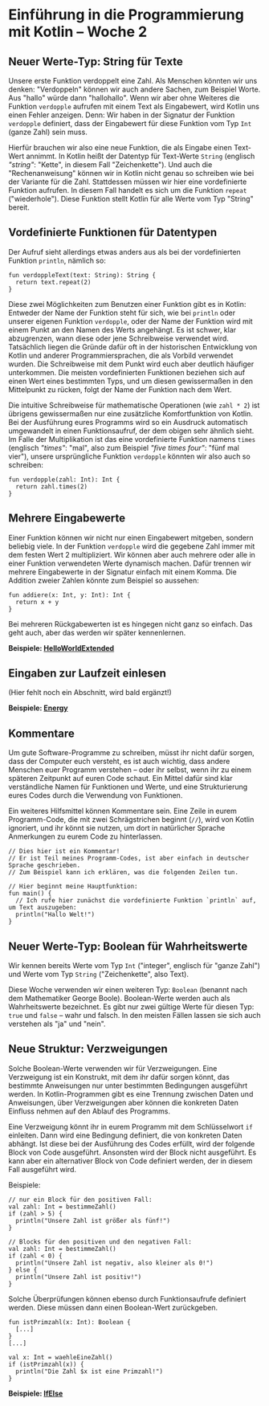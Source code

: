 # Einführung in die Programmierung mit Kotlin – Woche 2

## Neuer Werte-Typ: String für Texte

Unsere erste Funktion verdoppelt eine Zahl.
Als Menschen könnten wir uns denken:
"Verdoppeln" können wir auch andere Sachen, zum Beispiel Worte.
Aus "hallo" würde dann "hallohallo".
Wenn wir aber ohne Weiteres die Funktion `verdopple` aufrufen
mit einem Text als Eingabewert,
wird Kotlin uns einen Fehler anzeigen.
Denn: Wir haben in der Signatur der Funktion `verdopple` definiert,
dass der Eingabewert für diese Funktion vom Typ `Int` (ganze Zahl) sein muss.

Hierfür brauchen wir also eine neue Funktion,
die als Eingabe einen Text-Wert annimmt.
In Kotlin heißt der Datentyp für Text-Werte `String`
(englisch _"string"_: "Kette", in diesem Fall "Zeichenkette").
Und auch die "Rechenanweisung" können wir in Kotlin nicht genau so schreiben
wie bei der Variante für die Zahl.
Stattdessen müssen wir hier eine vordefinierte Funktion aufrufen.
In diesem Fall handelt es sich um die Funktion `repeat` ("wiederhole").
Diese Funktion stellt Kotlin für alle Werte vom Typ "String" bereit.

## Vordefinierte Funktionen für Datentypen

Der Aufruf sieht allerdings etwas anders aus
als bei der vordefinierten Funktion `println`, nämlich so:

```
fun verdoppleText(text: String): String {
  return text.repeat(2)
}
```

Diese zwei Möglichkeiten zum Benutzen einer Funktion gibt es in Kotlin:
Entweder der Name der Funktion steht für sich,
wie bei `println` oder unserer eigenen Funktion `verdopple`,
oder der Name der Funktion wird mit einem Punkt an den Namen des Werts angehängt.
Es ist schwer, klar abzugrenzen, wann diese oder jene Schreibweise verwendet wird.
Tatsächlich liegen die Gründe dafür oft in der historischen Entwicklung von Kotlin
und anderer Programmiersprachen, die als Vorbild verwendet wurden.
Die Schreibweise mit dem Punkt wird euch aber deutlich häufiger unterkommen.
Die meisten vordefinierten Funktionen beziehen sich auf einen Wert eines bestimmten Typs,
und um diesen gewissermaßen in den Mittelpunkt zu rücken,
folgt der Name der Funktion nach dem Wert.

Die intuitive Schreibweise für mathematische Operationen (wie `zahl * 2`)
ist übrigens gewissermaßen nur eine zusätzliche Komfortfunktion von Kotlin.
Bei der Ausführung eures Programms wird so ein Ausdruck automatisch umgewandelt
in einen Funktionsaufruf,
der dem obigen sehr ähnlich sieht.
Im Falle der Multiplikation ist das eine vordefinierte Funktion namens `times`
(englisch _"times"_: "mal", also zum Beispiel _"five times four"_: "fünf mal vier"),
unsere ursprüngliche Funktion `verdopple` könnten wir also auch so schreiben:

```
fun verdopple(zahl: Int): Int {
  return zahl.times(2)
}
```

## Mehrere Eingabewerte

Einer Funktion können wir nicht nur einen Eingabewert mitgeben,
sondern beliebig viele.
In der Funktion `verdopple` wird die gegebene Zahl immer mit dem festen Wert 2 multipliziert.
Wir können aber auch mehrere oder alle in einer Funktion verwendeten Werte dynamisch machen.
Dafür trennen wir mehrere Eingabewerte in der Signatur einfach mit einem Komma.
Die Addition zweier Zahlen könnte zum Beispiel so aussehen:

```
fun addiere(x: Int, y: Int): Int {
  return x + y
}
```

Bei mehreren Rückgabewerten ist es hingegen nicht ganz so einfach.
Das geht auch, aber das werden wir später kennenlernen.

**Beispiele: [HelloWorldExtended](HelloWorldExtended.kt)**

## Eingaben zur Laufzeit einlesen

(Hier fehlt noch ein Abschnitt, wird bald ergänzt!)

**Beispiele: [Energy](Energy.kt)**

## Kommentare

Um gute Software-Programme zu schreiben,
müsst ihr nicht dafür sorgen, dass der Computer euch versteht,
es ist auch wichtig, dass andere Menschen euer Programm verstehen –
oder ihr selbst, wenn ihr zu einem späteren Zeitpunkt auf euren Code schaut.
Ein Mittel dafür sind klar verständliche Namen für Funktionen und Werte,
und eine Strukturierung eures Codes durch die Verwendung von Funktionen.

Ein weiteres Hilfsmittel können Kommentare sein.
Eine Zeile in eurem Programm-Code,
die mit zwei Schrägstrichen beginnt (`//`),
wird von Kotlin ignoriert,
und ihr könnt sie nutzen,
um dort in natürlicher Sprache Anmerkungen zu eurem Code zu hinterlassen.

```
// Dies hier ist ein Kommentar!
// Er ist Teil meines Programm-Codes, ist aber einfach in deutscher Sprache geschrieben.
// Zum Beispiel kann ich erklären, was die folgenden Zeilen tun.

// Hier beginnt meine Hauptfunktion:
fun main() {
  // Ich rufe hier zunächst die vordefinierte Funktion `println` auf, um Text auszugeben:
  println("Hallo Welt!")
}
```

## Neuer Werte-Typ: Boolean für Wahrheitswerte

Wir kennen bereits Werte vom Typ `Int`
("integer", englisch für "ganze Zahl")
und Werte vom Typ `String` ("Zeichenkette", also Text).

Diese Woche verwenden wir einen weiteren Typ:
`Boolean` (benannt nach dem Mathematiker George Boole).
Boolean-Werte werden auch als Wahrheitswerte bezeichnet.
Es gibt nur zwei gültige Werte für diesen Typ:
`true` und `false` – wahr und falsch.
In den meisten Fällen lassen sie sich auch verstehen als
"ja" und "nein".

## Neue Struktur: Verzweigungen

Solche Boolean-Werte verwenden wir für Verzweigungen.
Eine Verzweigung ist ein Konstrukt,
mit dem ihr dafür sorgen könnt,
das bestimmte Anweisungen nur unter bestimmten Bedingungen ausgeführt werden.
In Kotlin-Programmen gibt es eine Trennung zwischen Daten und Anweisungen,
über Verzweigungen aber können die konkreten Daten Einfluss nehmen
auf den Ablauf des Programms.

Eine Verzweigung könnt ihr in eurem Programm mit dem Schlüsselwort `if` einleiten.
Dann wird eine Bedingung definiert, die von konkreten Daten abhängt.
Ist diese bei der Ausführung des Codes erfüllt,
wird der folgende Block von Code ausgeführt.
Ansonsten wird der Block nicht ausgeführt.
Es kann aber ein alternativer Block von Code definiert werden,
der in diesem Fall ausgeführt wird.

Beispiele:
```
// nur ein Block für den positiven Fall:
val zahl: Int = bestimmeZahl()
if (zahl > 5) {
  println("Unsere Zahl ist größer als fünf!")
}
```
```
// Blocks für den positiven und den negativen Fall:
val zahl: Int = bestimmeZahl()
if (zahl < 0) {
  println("Unsere Zahl ist negativ, also kleiner als 0!")
} else {
  println("Unsere Zahl ist positiv!")
}
```

Solche Überprüfungen können ebenso durch Funktionsaufrufe definiert werden.
Diese müssen dann einen Boolean-Wert zurückgeben.
```
fun istPrimzahl(x: Int): Boolean {
  [...]
}
[...]

val x: Int = waehleEineZahl()
if (istPrimzahl(x)) {
  println("Die Zahl $x ist eine Primzahl!")
}
```

**Beispiele: [IfElse](IfElse.kt)**